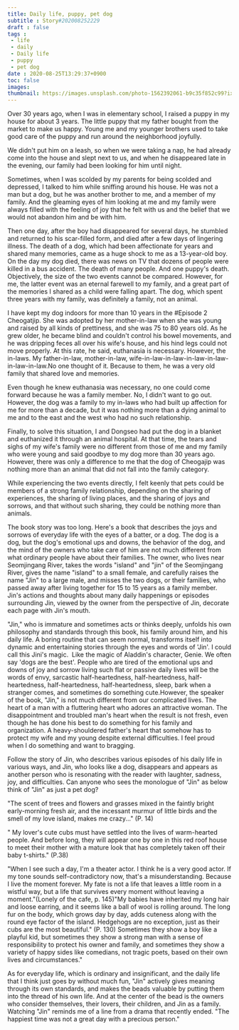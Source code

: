 ```yaml
---
title: Daily life, puppy, pet dog
subtitle : Story#202008252229
draft : false
tags :
 - life
 - daily
 - Daily life
 - puppy
 - pet dog
date : 2020-08-25T13:29:37+0900
toc: false
images: 
thumbnail: https://images.unsplash.com/photo-1562392061-b9c35f852c99?ixlib=rb-1.2.1&q=80&fm=jpg&crop=entropy&cs=tinysrgb&w=1080&fit=max&ixid=eyJhcHBfaWQiOjE1NTU0OX0
---
```


Over 30 years ago, when I was in elementary school, I raised a puppy in my house for about 3 years. The little puppy that my father bought from the market to make us happy. Young me and my younger brothers used to take good care of the puppy and run around the neighborhood joyfully.  

We didn't put him on a leash, so when we were taking a nap, he had already come into the house and slept next to us, and when he disappeared late in the evening, our family had been looking for him until night.  

Sometimes, when I was scolded by my parents for being scolded and depressed, I talked to him while sniffing around his house. He was not a man but a dog, but he was another brother to me, and a member of my family. And the gleaming eyes of him looking at me and my family were always filled with the feeling of joy that he felt with us and the belief that we would not abandon him and be with him.  

Then one day, after the boy had disappeared for several days, he stumbled and returned to his scar-filled form, and died after a few days of lingering illness. The death of a dog, which had been affectionate for years and shared many memories, came as a huge shock to me as a 13-year-old boy. On the day my dog died, there was news on TV that dozens of people were killed in a bus accident. The death of many people. And one puppy's death. Objectively, the size of the two events cannot be compared. However, for me, the latter event was an eternal farewell to my family, and a great part of the memories I shared as a child were falling apart. The dog, which spent three years with my family, was definitely a family, not an animal.  

I have kept my dog indoors for more than 10 years in the #Episode 2 Cheogatjip. She was adopted by her mother-in-law when she was young and raised by all kinds of prettiness, and she was 75 to 80 years old. As he grew older, he became blind and couldn't control his bowel movements, and he was dripping feces all over his wife's house, and his hind legs could not move properly. At this rate, he said, euthanasia is necessary. However, the in-laws. My father-in-law, mother-in-law, wife-in-law-in-law-in-law-in-law-in-law-in-law.No one thought of it. Because to them, he was a very old family that shared love and memories.  

Even though he knew euthanasia was necessary, no one could come forward because he was a family member. No, I didn't want to go out. However, the dog was a family to my in-laws who had built up affection for me for more than a decade, but it was nothing more than a dying animal to me and to the east and the west who had no such relationship.  

Finally, to solve this situation, I and Dongseo had put the dog in a blanket and euthanized it through an animal hospital. At that time, the tears and sighs of my wife's family were no different from those of me and my family who were young and said goodbye to my dog more than 30 years ago. However, there was only a difference to me that the dog of Cheogajip was nothing more than an animal that did not fall into the family category.  

While experiencing the two events directly, I felt keenly that pets could be members of a strong family relationship, depending on the sharing of experiences, the sharing of living places, and the sharing of joys and sorrows, and that without such sharing, they could be nothing more than animals.  

The book story was too long. Here's a book that describes the joys and sorrows of everyday life with the eyes of a batter, or a dog. The dog is a dog, but the dog's emotional ups and downs, the behavior of the dog, and the mind of the owners who take care of him are not much different from what ordinary people have about their families. The owner, who lives near Seomjingang River, takes the words "island" and "jin" of the Seomjingang River, gives the name "island" to a small female, and carefully raises the name "Jin" to a large male, and misses the two dogs, or their families, who passed away after living together for 15 to 15 years as a family member. Jin's actions and thoughts about many daily happenings or episodes surrounding Jin, viewed by the owner from the perspective of Jin, decorate each page with Jin's mouth.  

"Jin," who is immature and sometimes acts or thinks deeply, unfolds his own philosophy and standards through this book, his family around him, and his daily life. A boring routine that can seem normal, transforms itself into dynamic and entertaining stories through the eyes and words of 'Jin'. I could call this Jini's magic.  Like the magic of Aladdin's character, Genie. We often say 'dogs are the best'. People who are tired of the emotional ups and downs of joy and sorrow living such flat or passive daily lives will be the words of envy, sarcastic half-heartedness, half-heartedness, half-heartedness, half-heartedness, half-heartedness, sleep, bark when a stranger comes, and sometimes do something cute.However, the speaker of the book, "Jin," is not much different from our complicated lives. The heart of a man with a fluttering heart who adores an attractive woman. The disappointment and troubled man's heart when the result is not fresh, even though he has done his best to do something for his family and organization. A heavy-shouldered father's heart that somehow has to protect my wife and my young despite external difficulties. I feel proud when I do something and want to bragging.  

Follow the story of Jin, who describes various episodes of his daily life in various ways, and Jin, who looks like a dog, disappears and appears as another person who is resonating with the reader with laughter, sadness, joy, and difficulties. Can anyone who sees the monologue of "Jin" as below think of "Jin" as just a pet dog?  

"The scent of trees and flowers and grasses mixed in the faintly bright early-morning fresh air, and the incessant murmur of little birds and the smell of my love island, makes me crazy..." (P. 14)  

" My lover's cute cubs must have settled into the lives of warm-hearted people. And before long, they will appear one by one in this red roof house to meet their mother with a mature look that has completely taken off their baby t-shirts." (P.38)  

"When I see such a day, I'm a theater actor. I think he is a very good actor. If my tone sounds self-contradictory now, that's a misunderstanding. Because I live the moment forever. My fate is not a life that leaves a little room in a wistful way, but a life that survives every moment without leaving a moment."(Lonely of the cafe, p. 145)"My babies have inherited my long hair and loose earring, and it seems like a ball of wool is rolling around. The long fur on the body, which grows day by day, adds cuteness along with the round eye factor of the island. Hedgehogs are no exception, just as their cubs are the most beautiful." (P. 130) Sometimes they show a boy like a playful kid, but sometimes they show a strong man with a sense of responsibility to protect his owner and family, and sometimes they show a variety of happy sides like comedians, not tragic poets, based on their own lives and circumstances."  

As for everyday life, which is ordinary and insignificant, and the daily life that I think just goes by without much fun, "Jin" actively gives meaning through its own standards, and makes the beads valuable by putting them into the thread of his own life. And at the center of the bead is the owners who consider themselves, their lovers, their children, and Jin as a family. Watching "Jin" reminds me of a line from a drama that recently ended. "The happiest time was not a great day with a precious person."  

